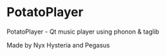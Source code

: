PotatoPlayer
======

PotatoPlayer - Qt music player using phonon &amp; taglib

Made by Nyx Hysteria and Pegasus
